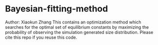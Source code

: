 # Bayesian-fitting-method
Author: Xiaokun Zhang
This contains an optimization method which searches for the optimal set of equilibrium constants by maximizing the probability of observing the simulation generated size distribution. Please cite this repo if you reuse this code.
